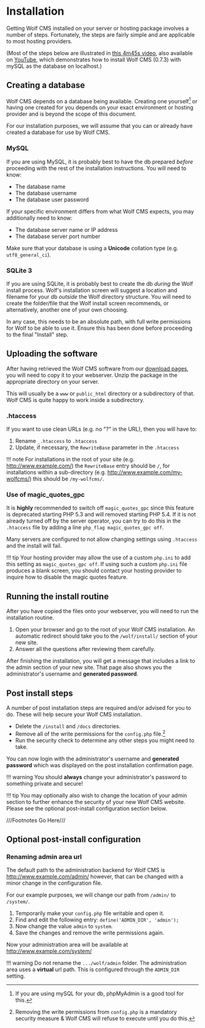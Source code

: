 Installation
============

Getting Wolf CMS installed on your server or hosting package involves a number of steps. Fortunately, the steps are fairly simple and are applicable to most hosting providers.

(Most of the steps below are illustrated in [this 4m45s video](http://screenr.com/c4f), also available on [YouTube](http://www.youtube.com/watch?v=66BoegrqDxw), which demonstrates how to install Wolf CMS (0.7.3) with mySQL as the database on localhost.)

Creating a database
-------------------

Wolf CMS depends on a database being available. Creating one yourself[^1] or having one created for you depends on your exact environment or hosting provider and is beyond the scope of this document.

[^1]: If you are using mySQL for your db, phpMyAdmin is a good tool for this.

For our installation purposes, we will assume that you can or already have created a database for use by Wolf CMS.


### MySQL

If you are using MySQL, it is probably best to have the db prepared *before* proceeding with the rest of the installation instructions. You will need to know:

* The database name
* The database username
* The database user password

If your specific environment differs from what Wolf CMS expects, you may additionally need to know:

* The database server name or IP address
* The database server port number

Make sure that your database is using a **Unicode** collation type (e.g. `utf8_general_ci`).


### SQLite 3

If you are using SQLite, it is probably best to create the db *during* the Wolf install process. Wolf's installation screen will suggest a location and filename for your db *outside* the Wolf directory structure. You will need to create the folder/file that the Wolf install screen recommends, or alternatively, another one of your own choosing.

In any case, this needs to be an absolute path, with full write permissions for Wolf to be able to use it. Ensure this has been done before proceeding to the final "Install" step.

Uploading the software
----------------------

After having retrieved the Wolf CMS software from our [download pages](http://www.wolfcms.org/download.html), you will need to copy it to your webserver. Unzip the package in the appropriate directory on your server.

This will usually be a `www` or `public_html` directory or a subdirectory of that. Wolf CMS is quite happy to work inside a subdirectory.

### .htaccess

If you want to use clean URLs (e.g. no "?" in the URL), then you will have to:

1. Rename ``_.htaccess`` to ``.htaccess``
2. Update, if necessary, the ``RewriteBase`` parameter in the ``.htaccess``

!!! note
    For installations in the root of your site (e.g. http://www.example.com/) the `RewriteBase` entry should be `/`, for installations within a sub-directory (e.g. http://www.example.com/my-wolfcms/) this should be `/my-wolfcms/`.

### Use of magic_quotes_gpc

It is **highly** recommended to switch off `magic_quotes_gpc` since this feature is deprecated starting PHP 5.3 and will removed starting PHP 5.4. If it is not already turned off by the server operator, you can try to do this in the `.htaccess` file by adding a line `php_flag magic_quotes_gpc off`.

Many servers are configured to not allow changing settings using `.htaccess` and the install will fail.

!!! tip
    Your hosting provider may allow the use of a custom `php.ini` to add this setting as `magic_quotes_gpc off`. If using such a custom `php.ini` file produces a blank screen, you should contact your hosting provider to inquire how to disable the magic quotes feature.

Running the install routine
---------------------------

After you have copied the files onto your webserver, you will need to run the installation routine.

1. Open your browser and go to the root of your Wolf CMS installation. An automatic redirect should take you to the `/wolf/install/` section of your new site.
2. Answer all the questions after reviewing them carefully.

After finishing the installation, you will get a message that includes a link to the admin section of your new site. That page also shows you the administrator's username and **generated password**.

Post install steps
------------------

A number of post installation steps are required and/or advised for you to do. These will help secure your Wolf CMS installation.

* Delete the `/install` and `/docs` directories.
* Remove all of the write permissions for the `config.php` file.[^2]
* Run the security check to determine any other steps you might need to take.

You can now login with the administrator's username and **generated password** which was displayed on the post installation confirmation page.

!!! warning
    You should **always** change your administrator's password to something private and secure!

!!! tip
    You may optionally also wish to change the location of your admin section to further enhance the security of your new Wolf CMS website. Please see the optional post-install configuration section below.

[^2]: Removing the write permissions from `config.php` is a mandatory security measure & Wolf CMS will refuse to execute until you do this.


///Footnotes Go Here///



Optional post-install configuration
-----------------------------------

### Renaming admin area url

The default path to the administration backend for Wolf CMS is http://www.example.com/admin/
however, that can be changed with a minor change in the configuration file.

For our example purposes, we will change our path from `/admin/` to `/system/`.


1. Temporarily make your `config.php` file writable and open it.
2. Find and edit the following entry: `define('ADMIN_DIR', 'admin');`
3. Now change the value `admin` to `system`.
4. Save the changes and remove the write permissions again.

Now your administration area will be available at http://www.example.com/system/

!!! warning
    Do not rename the `.../wolf/admin` folder. The administration area uses a **virtual** url path. This is configured through the `ADMIN_DIR` setting.

